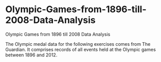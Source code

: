 # Olympic-Games-from-1896-till-2008-Data-Analysis
Olympic Games from 1896 till 2008 Data Analysis

The Olympic medal data for the following exercises comes from The Guardian. 
It comprises records of all events held at the Olympic games between 1896 and 2012.
